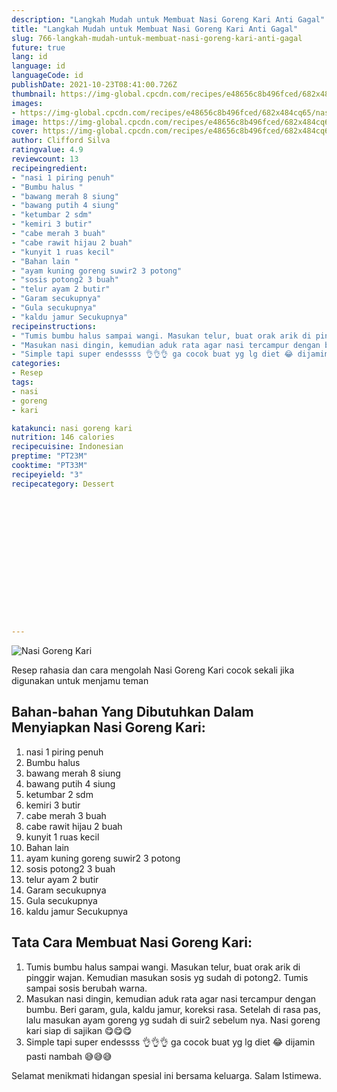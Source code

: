 ```yaml
---
description: "Langkah Mudah untuk Membuat Nasi Goreng Kari Anti Gagal"
title: "Langkah Mudah untuk Membuat Nasi Goreng Kari Anti Gagal"
slug: 766-langkah-mudah-untuk-membuat-nasi-goreng-kari-anti-gagal
future: true
lang: id
language: id
languageCode: id
publishDate: 2021-10-23T08:41:00.726Z 
thumbnail: https://img-global.cpcdn.com/recipes/e48656c8b496fced/682x484cq65/nasi-goreng-kari-foto-resep-utama.webp
images:
- https://img-global.cpcdn.com/recipes/e48656c8b496fced/682x484cq65/nasi-goreng-kari-foto-resep-utama.webp
image: https://img-global.cpcdn.com/recipes/e48656c8b496fced/682x484cq65/nasi-goreng-kari-foto-resep-utama.webp
cover: https://img-global.cpcdn.com/recipes/e48656c8b496fced/682x484cq65/nasi-goreng-kari-foto-resep-utama.webp
author: Clifford Silva
ratingvalue: 4.9
reviewcount: 13
recipeingredient:
- "nasi 1 piring penuh"
- "Bumbu halus "
- "bawang merah 8 siung"
- "bawang putih 4 siung"
- "ketumbar 2 sdm"
- "kemiri 3 butir"
- "cabe merah 3 buah"
- "cabe rawit hijau 2 buah"
- "kunyit 1 ruas kecil"
- "Bahan lain "
- "ayam kuning goreng suwir2 3 potong"
- "sosis potong2 3 buah"
- "telur ayam 2 butir"
- "Garam secukupnya"
- "Gula secukupnya"
- "kaldu jamur Secukupnya"
recipeinstructions:
- "Tumis bumbu halus sampai wangi. Masukan telur, buat orak arik di pinggir wajan. Kemudian masukan sosis yg sudah di potong2. Tumis sampai sosis berubah warna."
- "Masukan nasi dingin, kemudian aduk rata agar nasi tercampur dengan bumbu. Beri garam, gula, kaldu jamur, koreksi rasa. Setelah di rasa pas, lalu masukan ayam goreng yg sudah di suir2 sebelum nya. Nasi goreng kari siap di sajikan 😋😋😋"
- "Simple tapi super endessss 👌👌👌 ga cocok buat yg lg diet 😂 dijamin pasti nambah 😅😅😅"
categories:
- Resep
tags:
- nasi
- goreng
- kari

katakunci: nasi goreng kari 
nutrition: 146 calories
recipecuisine: Indonesian
preptime: "PT23M"
cooktime: "PT33M"
recipeyield: "3"
recipecategory: Dessert


     
    
    
    
    
    
    
    
    
    
    
      
    
---
```



![Nasi Goreng Kari](https://img-global.cpcdn.com/recipes/e48656c8b496fced/682x484cq65/nasi-goreng-kari-foto-resep-utama.webp)

Resep rahasia dan cara mengolah  Nasi Goreng Kari cocok sekali jika digunakan untuk menjamu teman

<!--inarticleads1-->

## Bahan-bahan Yang Dibutuhkan Dalam Menyiapkan Nasi Goreng Kari:

1. nasi 1 piring penuh
1. Bumbu halus 
1. bawang merah 8 siung
1. bawang putih 4 siung
1. ketumbar 2 sdm
1. kemiri 3 butir
1. cabe merah 3 buah
1. cabe rawit hijau 2 buah
1. kunyit 1 ruas kecil
1. Bahan lain 
1. ayam kuning goreng suwir2 3 potong
1. sosis potong2 3 buah
1. telur ayam 2 butir
1. Garam secukupnya
1. Gula secukupnya
1. kaldu jamur Secukupnya



<!--inarticleads2-->

## Tata Cara Membuat Nasi Goreng Kari:

1. Tumis bumbu halus sampai wangi. Masukan telur, buat orak arik di pinggir wajan. Kemudian masukan sosis yg sudah di potong2. Tumis sampai sosis berubah warna.
1. Masukan nasi dingin, kemudian aduk rata agar nasi tercampur dengan bumbu. Beri garam, gula, kaldu jamur, koreksi rasa. Setelah di rasa pas, lalu masukan ayam goreng yg sudah di suir2 sebelum nya. Nasi goreng kari siap di sajikan 😋😋😋
1. Simple tapi super endessss 👌👌👌 ga cocok buat yg lg diet 😂 dijamin pasti nambah 😅😅😅




Selamat menikmati hidangan spesial ini bersama keluarga. Salam Istimewa.
